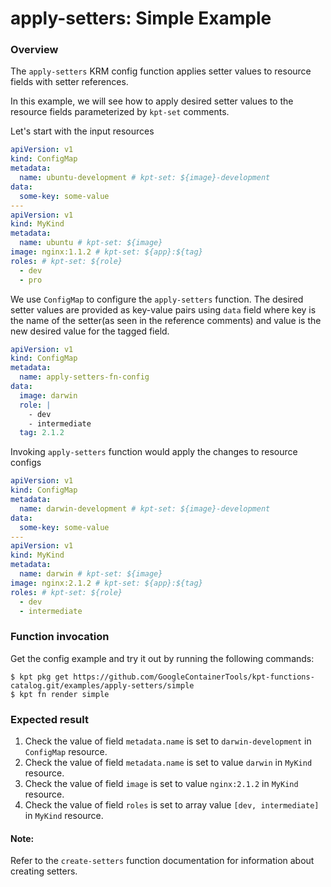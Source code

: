 # apply-setters: Simple Example

### Overview

The `apply-setters` KRM config function applies setter values to resource fields
with setter references.

In this example, we will see how to apply desired setter values to the 
resource fields parameterized by `kpt-set` comments.

Let's start with the input resources

```yaml
apiVersion: v1
kind: ConfigMap
metadata:
  name: ubuntu-development # kpt-set: ${image}-development
data:
  some-key: some-value
---
apiVersion: v1
kind: MyKind
metadata:
  name: ubuntu # kpt-set: ${image}
image: nginx:1.1.2 # kpt-set: ${app}:${tag}
roles: # kpt-set: ${role}
  - dev
  - pro
```

We use `ConfigMap` to configure the `apply-setters` function. The desired
setter values are provided as key-value pairs using `data` field where key is
the name of the setter(as seen in the reference comments) and value is the new
desired value for the tagged field.

```yaml
apiVersion: v1
kind: ConfigMap
metadata:
  name: apply-setters-fn-config
data:
  image: darwin
  role: |
    - dev
    - intermediate
  tag: 2.1.2
```

Invoking `apply-setters` function would apply the changes to resource configs

```yaml
apiVersion: v1
kind: ConfigMap
metadata:
  name: darwin-development # kpt-set: ${image}-development
data:
  some-key: some-value
---
apiVersion: v1
kind: MyKind
metadata:
  name: darwin # kpt-set: ${image}
image: nginx:2.1.2 # kpt-set: ${app}:${tag}
roles: # kpt-set: ${role}
  - dev
  - intermediate
```

### Function invocation

Get the config example and try it out by running the following commands:

```shell
$ kpt pkg get https://github.com/GoogleContainerTools/kpt-functions-catalog.git/examples/apply-setters/simple
$ kpt fn render simple
```

### Expected result

1. Check the value of field `metadata.name` is set to `darwin-development` in `ConfigMap` resource.
2. Check the value of field `metadata.name` is set to value `darwin` in `MyKind` resource.
3. Check the value of field `image` is set to value `nginx:2.1.2` in `MyKind` resource.
4. Check the value of field `roles` is set to array value `[dev, intermediate]` in `MyKind` resource.

#### Note:

Refer to the `create-setters` function documentation for information about creating setters.
